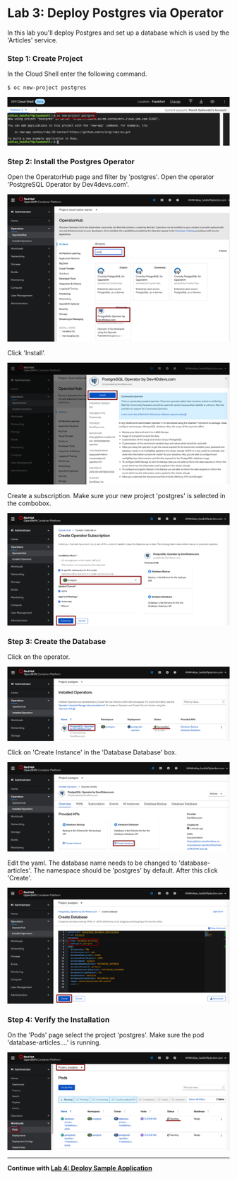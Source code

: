 # Lab 3: Deploy Postgres via Operator

In this lab you'll deploy Postgres and set up a database which is used by the 'Articles' service.

### Step 1: Create Project

In the Cloud Shell enter the following command.

```
$ oc new-project postgres
```

![](../../images/setup-postgres1.png)

### Step 2: Install the Postgres Operator

Open the OperatorHub page and filter by 'postgres'. Open the operator 'PostgreSQL Operator by Dev4devs.com'.

![](../../images/setup-postgres2.png)

Click 'Install'.

![](../../images/setup-postgres3.png)

Create a subscription. Make sure your new project 'postgres' is selected in the combobox.

![](../../images/setup-postgres4.png)

### Step 3: Create the Database

Click on the operator.

![](../../images/setup-postgres5.png)

Click on 'Create Instance' in the 'Database Database' box.

![](../../images/setup-postgres6.png)

Edit the yaml. The database name needs to be changed to  'database-articles'. The namespace should be 'postgres' by default. After this click 'Create'.

![](../../images/setup-postgres7.png)

### Step 4: Verify the Installation 

On the 'Pods' page select the project 'postgres'. Make sure the pod 'database-articles....' is running.

![](../../images/setup-postgres10.png)

---

__Continue with [Lab 4: Deploy Sample Application](lab4.md)__
